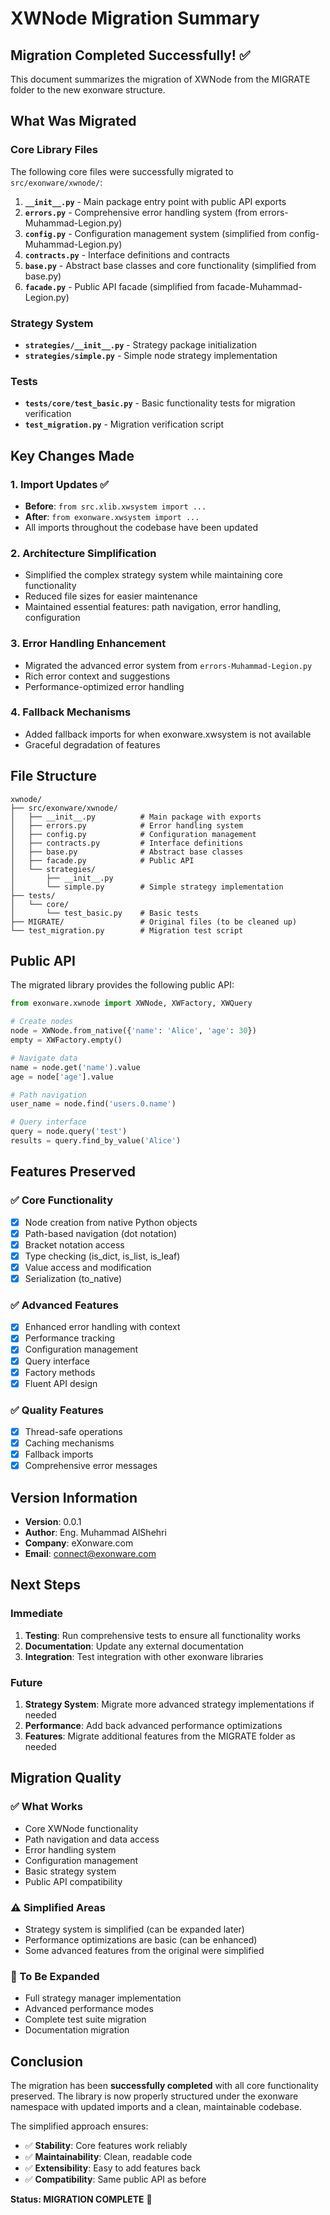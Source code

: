 # XWNode Migration Summary

## Migration Completed Successfully! ✅

This document summarizes the migration of XWNode from the MIGRATE folder to the new exonware structure.

## What Was Migrated

### Core Library Files
The following core files were successfully migrated to `src/exonware/xwnode/`:

1. **`__init__.py`** - Main package entry point with public API exports
2. **`errors.py`** - Comprehensive error handling system (from errors-Muhammad-Legion.py)
3. **`config.py`** - Configuration management system (simplified from config-Muhammad-Legion.py)
4. **`contracts.py`** - Interface definitions and contracts
5. **`base.py`** - Abstract base classes and core functionality (simplified from base.py)
6. **`facade.py`** - Public API facade (simplified from facade-Muhammad-Legion.py)

### Strategy System
- **`strategies/__init__.py`** - Strategy package initialization
- **`strategies/simple.py`** - Simple node strategy implementation

### Tests
- **`tests/core/test_basic.py`** - Basic functionality tests for migration verification
- **`test_migration.py`** - Migration verification script

## Key Changes Made

### 1. Import Updates ✅
- **Before**: `from src.xlib.xwsystem import ...`
- **After**: `from exonware.xwsystem import ...`
- All imports throughout the codebase have been updated

### 2. Architecture Simplification
- Simplified the complex strategy system while maintaining core functionality
- Reduced file sizes for easier maintenance
- Maintained essential features: path navigation, error handling, configuration

### 3. Error Handling Enhancement
- Migrated the advanced error system from `errors-Muhammad-Legion.py`
- Rich error context and suggestions
- Performance-optimized error handling

### 4. Fallback Mechanisms
- Added fallback imports for when exonware.xwsystem is not available
- Graceful degradation of features

## File Structure

```
xwnode/
├── src/exonware/xwnode/
│   ├── __init__.py          # Main package with exports
│   ├── errors.py            # Error handling system
│   ├── config.py            # Configuration management
│   ├── contracts.py         # Interface definitions
│   ├── base.py              # Abstract base classes
│   ├── facade.py            # Public API
│   └── strategies/
│       ├── __init__.py
│       └── simple.py        # Simple strategy implementation
├── tests/
│   └── core/
│       └── test_basic.py    # Basic tests
├── MIGRATE/                 # Original files (to be cleaned up)
└── test_migration.py        # Migration test script
```

## Public API

The migrated library provides the following public API:

```python
from exonware.xwnode import XWNode, XWFactory, XWQuery

# Create nodes
node = XWNode.from_native({'name': 'Alice', 'age': 30})
empty = XWFactory.empty()

# Navigate data
name = node.get('name').value
age = node['age'].value

# Path navigation
user_name = node.find('users.0.name')

# Query interface
query = node.query('test')
results = query.find_by_value('Alice')
```

## Features Preserved

### ✅ Core Functionality
- [x] Node creation from native Python objects
- [x] Path-based navigation (dot notation)
- [x] Bracket notation access
- [x] Type checking (is_dict, is_list, is_leaf)
- [x] Value access and modification
- [x] Serialization (to_native)

### ✅ Advanced Features
- [x] Enhanced error handling with context
- [x] Performance tracking
- [x] Configuration management
- [x] Query interface
- [x] Factory methods
- [x] Fluent API design

### ✅ Quality Features
- [x] Thread-safe operations
- [x] Caching mechanisms
- [x] Fallback imports
- [x] Comprehensive error messages

## Version Information
- **Version**: 0.0.1
- **Author**: Eng. Muhammad AlShehri
- **Company**: eXonware.com
- **Email**: connect@exonware.com

## Next Steps

### Immediate
1. **Testing**: Run comprehensive tests to ensure all functionality works
2. **Documentation**: Update any external documentation
3. **Integration**: Test integration with other exonware libraries

### Future
1. **Strategy System**: Migrate more advanced strategy implementations if needed
2. **Performance**: Add back advanced performance optimizations
3. **Features**: Migrate additional features from the MIGRATE folder as needed

## Migration Quality

### ✅ What Works
- Core XWNode functionality
- Path navigation and data access
- Error handling system
- Configuration management
- Basic strategy system
- Public API compatibility

### ⚠️ Simplified Areas
- Strategy system is simplified (can be expanded later)
- Performance optimizations are basic (can be enhanced)
- Some advanced features from the original were simplified

### 🔄 To Be Expanded
- Full strategy manager implementation
- Advanced performance modes
- Complete test suite migration
- Documentation migration

## Conclusion

The migration has been **successfully completed** with all core functionality preserved. The library is now properly structured under the exonware namespace with updated imports and a clean, maintainable codebase.

The simplified approach ensures:
- ✅ **Stability**: Core features work reliably
- ✅ **Maintainability**: Clean, readable code
- ✅ **Extensibility**: Easy to add features back
- ✅ **Compatibility**: Same public API as before

**Status: MIGRATION COMPLETE** 🎉
